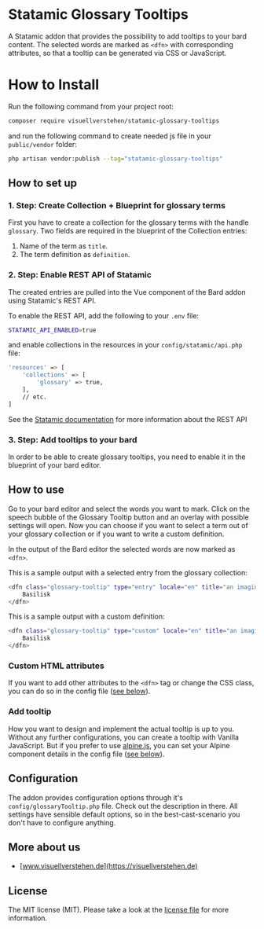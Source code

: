 # Statamic Glossary Tooltips

A Statamic addon that provides the possibility to add tooltips to your bard content. The selected words are marked as `<dfn>` with corresponding attributes, so that a tooltip can be generated via CSS or JavaScript.

# How to Install

Run the following command from your project root:

```bash
composer require visuellverstehen/statamic-glossary-tooltips
```

and run the following command to create needed js file in your `public/vendor` folder:

```bash
php artisan vendor:publish --tag="statamic-glossary-tooltips"
```

## How to set up

### 1. Step: Create Collection + Blueprint for glossary terms

First you have to create a collection for the glossary terms with the handle `glossary`.
Two fields are required in the blueprint of the Collection entries: 
1. Name of the term as `title`.
2. The term definition as `definition`.

### 2. Step: Enable REST API of Statamic

The created entries are pulled into the Vue component of the Bard addon using Statamic's REST API. 

To enable the REST API, add the following to your `.env` file:

```bash
STATAMIC_API_ENABLED=true
```

and enable collections in the resources in your `config/statamic/api.php` file:

```bash
'resources' => [
    'collections' => [
        'glossary' => true,
    ],
    // etc.
]
```

See the [Statamic documentation](https://statamic.dev/rest-api#enable-the-api) for more information about the REST API

### 3. Step: Add tooltips to your bard

In order to be able to create glossary tooltips, you need to enable it in the blueprint of your bard editor.

## How to use

Go to your bard editor and select the words you want to mark. Click on the speech bubble of the Glossary Tooltip button and an overlay with possible settings will open. Now you can choose if you want to select a term out of your glossary collection or if you want to write a custom definition. 

In the output of the Bard editor the selected words are now marked as `<dfn>`. 

This is a sample output with a selected entry from the glossary collection:

```bash
<dfn class="glossary-tooltip" type="entry" locale="en" title="an imaginary reptile said to be able to kill by poison or by looking at someone: The herb rue was said to offer protection from basilisks." value="Basilisk" id="b7d272ea-e4b2-4543-895e-6485123bb7ab">
    Basilisk
</dfn>
```

This is a sample output with a custom definition:

```bash
<dfn class="glossary-tooltip" type="custom" locale="en" title="an imaginary reptile said to be able to kill by poison or by looking at someone: The herb rue was said to offer protection from basilisks." value="Basilisk" id="b7d272ea-e4b2-4543-895e-6485123bb7ab">
    Basilisk
</dfn>
```

### Custom HTML attributes

If you want to add other attributes to the `<dfn>` tag or change the CSS class, you can do so in the config file ([see below](#configuration)).

### Add tooltip

How you want to design and implement the actual tooltip is up to you. Without any further configurations, you can create a tooltip with Vanilla JavaScript. But if you prefer to use [alpine.js](https://alpinejs.dev/), you can set your Alpine component details in the config file ([see below](#configuration)).

## Configuration

The addon provides configuration options through it's `config/glossaryTooltip.php` file. Check out the description in there. All settings have sensible default options, so in the best-cast-scenario you don't have to configure anything.

## More about us

- [www.visuellverstehen.de](https://visuellverstehen.de)

## License
The MIT license (MIT). Please take a look at the [license file](LICENSE.md) for more information.